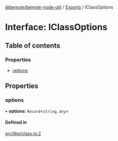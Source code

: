 [@bemoje/bemoje-node-util](../README.md) / [Exports](../modules.md) / IClassOptions

# Interface: IClassOptions

## Table of contents

### Properties

- [options](IClassOptions.md#options)

## Properties

### options

• **options**: `Record`<`string`, `any`\>

#### Defined in

[src/libs/class.ts:2](https://github.com/bemoje/bemoje-node-util/blob/621ec28/src/libs/class.ts#L2)
